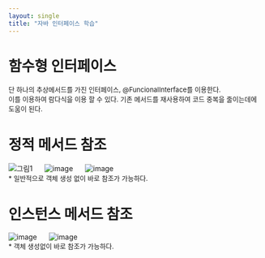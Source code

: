 ```yaml
---
layout: single
title: "자바 인터페이스 학습"
---
```


# 함수형 인터페이스
<font size="2">단 하나의 추상메서드를 가진 인터페이스, @FuncionalInterface를 이용한다.<br>
이를 이용하여 람다식을 이용 할 수 있다. 기존 메서드를 재사용하여 코드 중복을 줄이는데에 도움이 된다.<br></font>

# 정적 메서드 참조
![그림1](https://github.com/user-attachments/assets/7cfd3407-ad70-47c5-a43c-4d8c40ac5fa9)
&nbsp;&nbsp;&nbsp;&nbsp;
![image](https://github.com/user-attachments/assets/72fe6b35-f72d-4069-99bc-7b9473bc399d)
&nbsp;&nbsp;&nbsp;&nbsp;
![image](https://github.com/user-attachments/assets/25329395-5e96-481b-a4ed-3a7e7b5fa7cb)
&nbsp;&nbsp;&nbsp;&nbsp;
<br>
<font size="2">* 일반적으로 객체 생성 없이 바로 참조가 가능하다.</font>

# 인스턴스 메서드 참조
![image](https://github.com/user-attachments/assets/3385977b-c155-409b-a24a-4f61862c2871)
&nbsp;&nbsp;&nbsp;&nbsp;
![image](https://github.com/user-attachments/assets/d3f11a6c-44da-4895-92e2-0e066326916e)
&nbsp;&nbsp;&nbsp;&nbsp;
<br>
<font size="2">* 객체 생성없이 바로 참조가 가능하다.</font>





